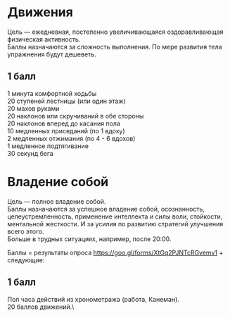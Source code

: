 # Движения
Цель — ежедневная, постепенно увеличивающаяся оздоравливающая физическая активность.\
Баллы назначаются за сложность выполнения. По мере развития тела упражнения будут дешеветь.

## 1 балл

1 минута комфортной ходьбы\
20 ступеней лестницы (или один этаж)\
20 махов руками\
20 наклонов или скручиваний в обе стороны\
20 наклонов вперед до касания пола\
10 медленных приседаний (по 1 вдоху)\
2 медленных отжимания (по 4 - 6 вдохов)\
1 медленное подтягивание\
30 секунд бега

# Владение собой
Цель — полное владение собой.\
Баллы назначаются за успешное владение собой, осознанность, целеустремленность, применение интеллекта и силы воли, стойкости, ментальной жесткости. И за усилия по развитию стратегий улучшения всего этого.\
Больше в трудных ситуациях, например, после 20:00.

Баллы = результаты опроса https://goo.gl/forms/XtGq2PJNTcRGvemv1 + следующие:

## 1 балл

Пол часа действий из хронометража (работа, Канеман).\
20 баллов движений.\
